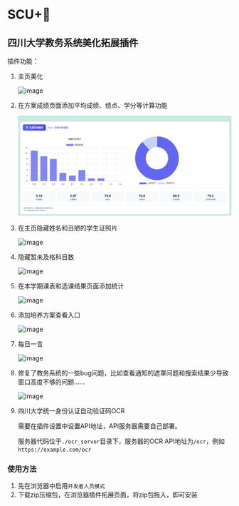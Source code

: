 # SCU+🎯

## 四川大学教务系统美化拓展插件

插件功能：

1. 主页美化

   ![image](./showImage/5.png)

2. 在方案成绩页面添加平均成绩、绩点、学分等计算功能

   ![image](./showImage/2.png)

3. 在主页隐藏姓名和丑陋的学生证照片

   ![image](./showImage/4.png)

4. 隐藏暂未及格科目数

   ![image](./showImage/3.png)

5. 在本学期课表和选课结果页面添加统计

   ![image](./showImage/1.png)

6. 添加培养方案查看入口

   ![image](./showImage/6.png)

7. 每日一言

   ![image](./showImage/7.png)

8. 修复了教务系统的一些bug问题，比如查看通知的遮罩问题和搜索结果少导致窗口高度不够的问题……

   ![image](./showImage/8.png)

9. 四川大学统一身份认证自动验证码OCR
    
    需要在插件设置中设置API地址，API服务器需要自己部署。
    
    服务器代码位于`./ocr_server`目录下，服务器的OCR API地址为`/ocr`，例如`https://example.com/ocr`


### 使用方法

1. 先在浏览器中启用`开发者人员模式`
2. 下载zip压缩包，在浏览器插件拓展页面，将zip包拖入，即可安装
